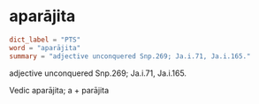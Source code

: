 # aparājita

``` toml
dict_label = "PTS"
word = "aparājita"
summary = "adjective unconquered Snp.269; Ja.i.71, Ja.i.165."
```

adjective unconquered Snp.269; Ja.i.71, Ja.i.165.

Vedic aparājita; a \+ parājita

